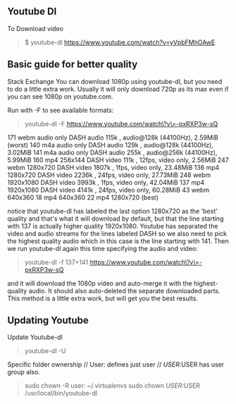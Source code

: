## Youtube Dl

To Download video

> \$ youtube-dl https://www.youtube.com/watch?v=yVpbFMhOAwE

## Basic guide for better quality

Stack Exchange
You can download 1080p using youtube-dl, but you need to do a little extra work. Usually it will only download 720p as its max even if you can see 1080p on youtube.com.

Run with -F to see available formats:

> youtube-dl -F https://www.youtube.com/watch\?v\=-pxRXP3w-sQ

171         webm      audio only  DASH audio  115k , audio@128k (44100Hz), 2.59MiB (worst)
140         m4a       audio only  DASH audio  129k , audio@128k (44100Hz), 3.02MiB
141         m4a       audio only  DASH audio  255k , audio@256k (44100Hz), 5.99MiB
160         mp4       256x144     DASH video  111k , 12fps, video only, 2.56MiB
247         webm      1280x720    DASH video 1807k , 1fps, video only, 23.48MiB
136         mp4       1280x720    DASH video 2236k , 24fps, video only, 27.73MiB
248         webm      1920x1080   DASH video 3993k , 1fps, video only, 42.04MiB
137         mp4       1920x1080   DASH video 4141k , 24fps, video only, 60.28MiB
43          webm      640x360
18          mp4       640x360
22          mp4       1280x720    (best)

notice that youtube-dl has labeled the last option 1280x720 as the 'best' quality and that's what it will download by default, but that the line starting with 137 is actually higher quality 1920x1080. Youtube has separated the video and audio streams for the lines labeled DASH so we also need to pick the highest quality audio which in this case is the line starting with 141. Then we run youtube-dl again this time specifying the audio and video:

> youtube-dl -f 137+141 https://www.youtube.com/watch\?v\=-pxRXP3w-sQ

and it will download the 1080p video and auto-merge it with the highest-quality audio. It should also auto-deleted the separate downloaded parts. This method is a little extra work, but will get you the best results.

## Updating Youtube

Update Youtube-dl

> youtube-dl -U

Specific folder ownership
// User: defines just user
// $USER:$USER has user group also.
> sudo chown -R user: ~/.virtualenvs
> sudo chown $USER:$USER /usr/local/bin/youtube-dl